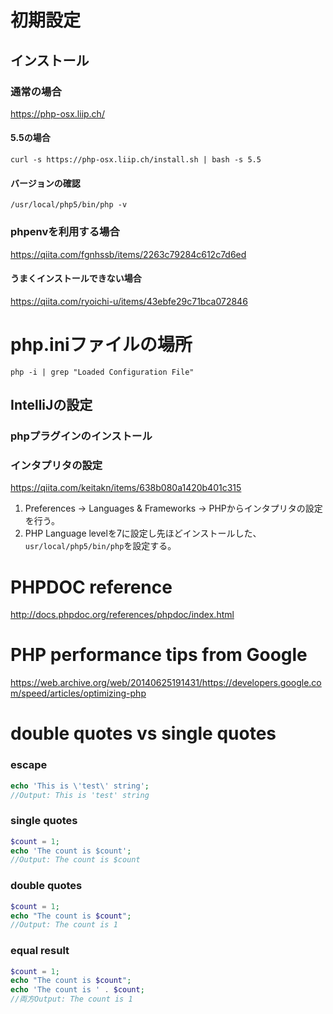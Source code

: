 # 初期設定
## インストール
### 通常の場合
https://php-osx.liip.ch/

#### 5.5の場合
```Shell
curl -s https://php-osx.liip.ch/install.sh | bash -s 5.5
```

#### バージョンの確認
```Shell
/usr/local/php5/bin/php -v
```

### phpenvを利用する場合
https://qiita.com/fgnhssb/items/2263c79284c612c7d6ed

#### うまくインストールできない場合
https://qiita.com/ryoichi-u/items/43ebfe29c71bca072846

# php.iniファイルの場所
```Shell
php -i | grep "Loaded Configuration File"
```

## IntelliJの設定
### phpプラグインのインストール
### インタプリタの設定
https://qiita.com/keitakn/items/638b080a1420b401c315
1. Preferences → Languages & Frameworks → PHPからインタプリタの設定を行う。
2. PHP Language levelを7に設定し先ほどインストールした、`usr/local/php5/bin/php`を設定する。

# PHPDOC reference
http://docs.phpdoc.org/references/phpdoc/index.html

# PHP performance tips from Google
https://web.archive.org/web/20140625191431/https://developers.google.com/speed/articles/optimizing-php

# double quotes vs single quotes
### escape
```Php
echo 'This is \'test\' string';
//Output: This is 'test' string
```

### single quotes
```Php
$count = 1;
echo 'The count is $count';
//Output: The count is $count
```

### double quotes
```Php
$count = 1;
echo "The count is $count";
//Output: The count is 1
```

### equal result
```Php
$count = 1;
echo "The count is $count";
echo 'The count is ' . $count;
//両方Output: The count is 1
```

